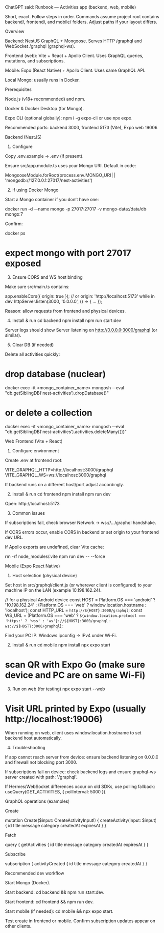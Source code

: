 ChatGPT said:
Runbook — Activities app (backend, web, mobile)

Short, exact. Follow steps in order. Commands assume project root contains backend/, frontend/, and mobile/ folders. Adjust paths if your layout differs.

Overview

Backend: NestJS GraphQL + Mongoose. Serves HTTP /graphql and WebSocket /graphql (graphql-ws).

Frontend (web): Vite + React + Apollo Client. Uses GraphQL queries, mutations, and subscriptions.

Mobile: Expo (React Native) + Apollo Client. Uses same GraphQL API.

Local Mongo: usually runs in Docker.

Prerequisites

Node.js (v18+ recommended) and npm.

Docker & Docker Desktop (for Mongo).

Expo CLI (optional globally): npm i -g expo-cli or use npx expo.

Recommended ports: backend 3000, frontend 5173 (Vite), Expo web 19006.

Backend (NestJS)
1. Configure

Copy .env.example → .env (if present).

Ensure src/app.module.ts uses your Mongo URI. Default in code:

MongooseModule.forRoot(process.env.MONGO_URI || 'mongodb://127.0.0.1:27017/nest-activities')

2. If using Docker Mongo

Start a Mongo container if you don’t have one:

docker run -d --name mongo -p 27017:27017 -v mongo-data:/data/db mongo:7


Confirm:

docker ps
# expect mongo with port 27017 exposed

3. Ensure CORS and WS host binding

Make sure src/main.ts contains:

app.enableCors({ origin: true });
// or origin: 'http://localhost:5173' while in dev
httpServer.listen(3000, '0.0.0.0', () => { ... });


Reason: allow requests from frontend and physical devices.

4. Install & run
cd backend
npm install
npm run start:dev


Server logs should show Server listening on http://0.0.0.0:3000/graphql (or similar).

5. Clear DB (if needed)

Delete all activities quickly:

# drop database (nuclear)
docker exec -it <mongo_container_name> mongosh --eval "db.getSiblingDB('nest-activities').dropDatabase()"
# or delete a collection
docker exec -it <mongo_container_name> mongosh --eval "db.getSiblingDB('nest-activities').activities.deleteMany({})"

Web Frontend (Vite + React)
1. Configure environment

Create .env at frontend root:

VITE_GRAPHQL_HTTP=http://localhost:3000/graphql
VITE_GRAPHQL_WS=ws://localhost:3000/graphql


If backend runs on a different host/port adjust accordingly.

2. Install & run
cd frontend
npm install
npm run dev


Open: http://localhost:5173

3. Common issues

If subscriptions fail, check browser Network -> ws://.../graphql handshake.

If CORS errors occur, enable CORS in backend or set origin to your frontend dev URL.

If Apollo exports are undefined, clear Vite cache:

rm -rf node_modules/.vite
npm run dev -- --force

Mobile (Expo React Native)
1. Host selection (physical device)

Set host in src/graphql/client.js (or wherever client is configured) to your machine IP on the LAN (example 10.198.162.24).

// for a physical Android device
const HOST = Platform.OS === 'android' ? '10.198.162.24' : (Platform.OS === 'web' ? window.location.hostname : 'localhost');
const HTTP_URL = `http://${HOST}:3000/graphql`;
const WS_URL = (Platform.OS === 'web' ? `${window.location.protocol === 'https:' ? 'wss' : 'ws'}://${HOST}:3000/graphql` : `ws://${HOST}:3000/graphql`);


Find your PC IP: Windows ipconfig → IPv4 under Wi-Fi.

2. Install & run
cd mobile
npm install
npx expo start
# scan QR with Expo Go (make sure device and PC are on same Wi-Fi)

3. Run on web (for testing)
npx expo start --web
# Visit URL printed by Expo (usually http://localhost:19006)


When running on web, client uses window.location.hostname to set backend host automatically.

4. Troubleshooting

If app cannot reach server from device: ensure backend listening on 0.0.0.0 and firewall not blocking port 3000.

If subscriptions fail on device: check backend logs and ensure graphql-ws server created with path: '/graphql'.

If Hermes/WebSocket differences occur on old SDKs, use polling fallback: useQuery(GET_ACTIVITIES, { pollInterval: 5000 }).

GraphQL operations (examples)

Create

mutation Create($input: CreateActivityInput!) {
  createActivity(input: $input) {
    id title message category createdAt expiresAt
  }
}


Fetch

query {
  getActivities { id title message category createdAt expiresAt }
}


Subscribe

subscription {
  activityCreated { id title message category createdAt }
}

Recommended dev workflow

Start Mongo (Docker).

Start backend: cd backend && npm run start:dev.

Start frontend: cd frontend && npm run dev.

Start mobile (if needed): cd mobile && npx expo start.

Test create in frontend or mobile. Confirm subscription updates appear on other clients.